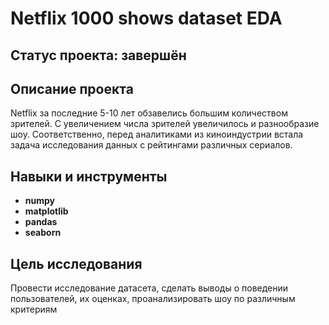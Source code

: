 # Netflix 1000 shows dataset EDA

## Статус проекта: завершён

## Описание проекта

Netflix за последние 5-10 лет обзавелись большим количеством зрителей. С увеличением числа зрителей увеличилось и разнообразие шоу. Соответственно, перед аналитиками из киноиндустрии встала задача исследования данных с рейтингами различных сериалов.

## Навыки и инструменты

- **numpy**
- **matplotlib**
- **pandas**
- **seaborn**

## Цель исследования

Провести исследование датасета, сделать выводы о поведении пользователей, их оценках, проанализировать шоу по различным критериям

